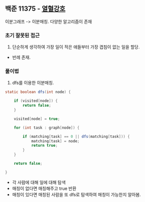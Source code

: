 ## 백준 11375 - [열혈강호](https://www.acmicpc.net/problem/11375)

이분그래프 -> 이분매칭. 다양한 알고리즘이 존재


### 초기 잘못된 접근
1. 단순하게 생각하여 가장 일이 적은 애들부터 가장 겹침이 없는 일을 할당.
- 반례 존재.

### 풀이법
1. dfs를 이용한 이분매칭.

~~~JAVA
static boolean dfs(int node) {

    if (visited[node]) {
        return false;
    }

    visited[node] = true;

    for (int task : graph[node]) {

        if (matching[task] == 0 || dfs(matching[task])) {
            matching[task] = node;
            return true;
        }
    }

    return false;

}
~~~

- 각 사람에 대해 일에 대해 탐색
- 매칭이 없다면 매칭해주고 true 반환
- 매칭이 있다면 매칭된 사람을 또 dfs로 탐색하여 매칭이 가능한지 알아봄.

